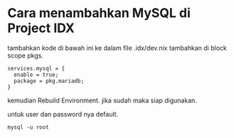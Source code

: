 # Cara menambahkan MySQL di Project IDX

tambahkan kode di bawah ini ke dalam file .idx/dev.nix
tambahkan di block scope pkgs.
```
services.mysql = {
  enable = true;
  package = pkg.mariadb;
}
```

kemudian Rebuild Environment.
jika sudah maka siap digunakan.

untuk user dan password nya default.
```
mysql -u root
```
